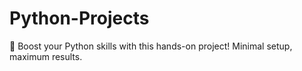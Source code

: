 # Python-Projects
🚀 Boost your Python skills with this hands-on project! Minimal setup, maximum results.
